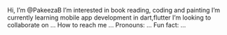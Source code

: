 Hi, I’m @PakeezaB
I’m interested in book reading, coding and painting
I’m currently learning mobile app development in dart,flutter
I’m looking to collaborate on ...
How to reach me ...
Pronouns: ...
Fun fact: ...

<!---
PakeezaB/PakeezaB is a ✨ special ✨ repository because its `README.md` (this file) appears on your GitHub profile.
You can click the Preview link to take a look at your changes.
--->
